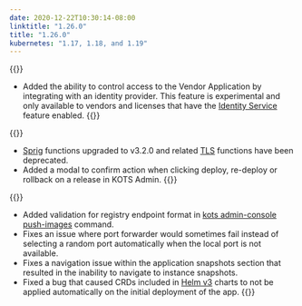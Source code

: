 ```yaml
---
date: 2020-12-22T10:30:14-08:00
linktitle: "1.26.0"
title: "1.26.0"
kubernetes: "1.17, 1.18, and 1.19"
---
```


{{<features>}}
* Added the ability to control access to the Vendor Application by integrating with an identity provider. This feature is experimental and only available to vendors and licenses that have the [Identity Service](https://kots.io/vendor/identity-service/configuring-identity-service/) feature enabled.
{{</features>}}

{{<changes>}}
* [Sprig](http://masterminds.github.io/sprig/) functions upgraded to v3.2.0 and related [TLS](https://kots.io/reference/template-functions/static-context/#tlscert) functions have been deprecated.
* Added a modal to confirm action when clicking deploy, re-deploy or rollback on a release in KOTS Admin.
{{</changes>}}

{{<fixes>}}
* Added validation for registry endpoint format in [kots admin-console push-images](https://kots.io/kots-cli/admin-console/) command.
* Fixes an issue where port forwarder would sometimes fail instead of selecting a random port automatically when the local port is not available. 
* Fixes a navigation issue within the application snapshots section that resulted in the inability to navigate to instance snapshots.
* Fixed a bug that caused CRDs included in [Helm v3](https://kots.io/reference/v1beta1/helmchart/#helmversion) charts to not be applied automatically on the initial deployment of the app.
{{</fixes>}}
